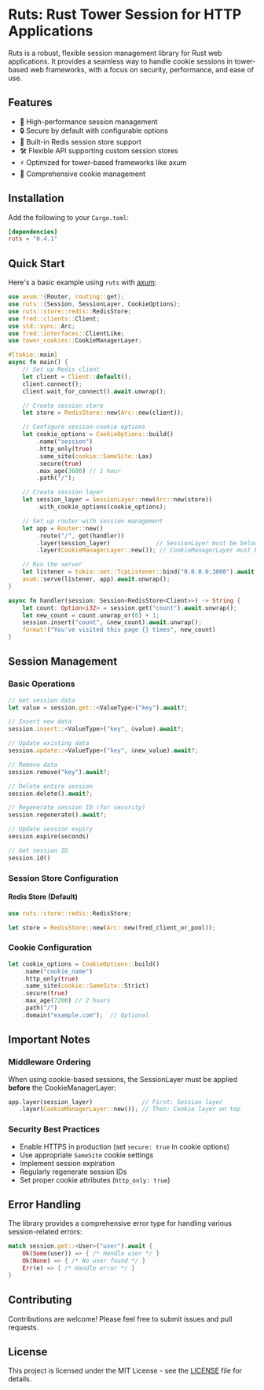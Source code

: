 # Ruts: Rust Tower Session for HTTP Applications

Ruts is a robust, flexible session management library for Rust web applications. It provides a seamless way to handle cookie sessions in tower-based web frameworks, with a focus on security, performance, and ease of use.

## Features

- 🚀 High-performance session management
- 🔒 Secure by default with configurable options
- 🔄 Built-in Redis session store support
- 🛠 Flexible API supporting custom session stores
- ⚡ Optimized for tower-based frameworks like axum
- 🍪 Comprehensive cookie management

## Installation

Add the following to your `Cargo.toml`:

```toml
[dependencies]
ruts = "0.4.1"
```

## Quick Start

Here's a basic example using `ruts` with [axum](https://docs.rs/axum/latest/axum/):

```rust
use axum::{Router, routing::get};
use ruts::{Session, SessionLayer, CookieOptions};
use ruts::store::redis::RedisStore;
use fred::clients::Client;
use std::sync::Arc;
use fred::interfaces::ClientLike;
use tower_cookies::CookieManagerLayer;

#[tokio::main]
async fn main() {
    // Set up Redis client
    let client = Client::default();
    client.connect();
    client.wait_for_connect().await.unwrap();

    // Create session store
    let store = RedisStore::new(Arc::new(client));

    // Configure session-cookie options
    let cookie_options = CookieOptions::build()
        .name("session")
        .http_only(true)
        .same_site(cookie::SameSite::Lax)
        .secure(true)
        .max_age(3600) // 1 hour
        .path("/");

    // Create session layer
    let session_layer = SessionLayer::new(Arc::new(store))
        .with_cookie_options(cookie_options);

    // Set up router with session management
    let app = Router::new()
        .route("/", get(handler))
        .layer(session_layer)             // SessionLayer must be below
        .layer(CookieManagerLayer::new()); // CookieManagerLayer must be on top

    // Run the server
    let listener = tokio::net::TcpListener::bind("0.0.0.0:3000").await.unwrap();
    axum::serve(listener, app).await.unwrap();
}

async fn handler(session: Session<RedisStore<Client>>) -> String {
    let count: Option<i32> = session.get("count").await.unwrap();
    let new_count = count.unwrap_or(0) + 1;
    session.insert("count", &new_count).await.unwrap();
    format!("You've visited this page {} times", new_count)
}
```

## Session Management

### Basic Operations

```rust
// Get session data
let value = session.get::<ValueType>("key").await?;

// Insert new data
session.insert::<ValueType>("key", &value).await?;

// Update existing data
session.update::<ValueType>("key", &new_value).await?;

// Remove data
session.remove("key").await?;

// Delete entire session
session.delete().await?;

// Regenerate session ID (for security)
session.regenerate().await?;

// Update session expiry
session.expire(seconds)

// Get session ID
session.id()
```

### Session Store Configuration

#### Redis Store (Default)
```rust
use ruts::store::redis::RedisStore;

let store = RedisStore::new(Arc::new(fred_client_or_pool));
```

### Cookie Configuration

```rust
let cookie_options = CookieOptions::build()
    .name("cookie_name")
    .http_only(true)
    .same_site(cookie::SameSite::Strict)
    .secure(true)
    .max_age(7200) // 2 hours
    .path("/")
    .domain("example.com");  // Optional
```

## Important Notes

### Middleware Ordering
When using cookie-based sessions, the SessionLayer must be applied **before** the CookieManagerLayer:

```rust
app.layer(session_layer)              // First: Session layer
   .layer(CookieManagerLayer::new()); // Then: Cookie layer on top
```

### Security Best Practices

- Enable HTTPS in production (set `secure: true` in cookie options)
- Use appropriate `SameSite` cookie settings
- Implement session expiration
- Regularly regenerate session IDs
- Set proper cookie attributes (`http_only: true`)

## Error Handling

The library provides a comprehensive error type for handling various session-related errors:

```rust
match session.get::<User>("user").await {
    Ok(Some(user)) => { /* Handle user */ }
    Ok(None) => { /* No user found */ }
    Err(e) => { /* Handle error */ }
}
```

## Contributing

Contributions are welcome! Please feel free to submit issues and pull requests.

## License

This project is licensed under the MIT License - see the [LICENSE](LICENSE) file for details.
